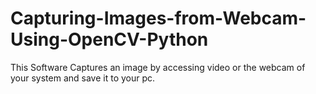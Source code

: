 # Capturing-Images-from-Webcam-Using-OpenCV-Python
This Software Captures an image by accessing video or the webcam of your system and save it to your pc.
